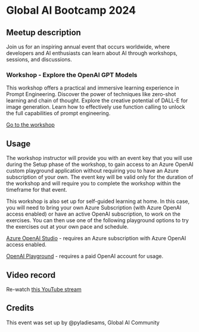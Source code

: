 # Global AI Bootcamp 2024

## Meetup description
Join us for an inspiring annual event that occurs worldwide, where developers and AI enthusiasts can learn about AI through workshops, sessions, and discussions.

### Workshop - Explore the OpenAI GPT Models
This workshop offers a practical and immersive learning experience in Prompt Engineering. Discover the power of techniques like zero-shot learning and chain of thought. Explore the creative potential of DALL-E for image generation. Learn how to effectively use function calling to unlock the full capabilities of prompt engineering.

[Go to the workshop](https://workshop.globalai.community/)

## Usage
The workshop instructor will provide you with an event key that you will use during the Setup phase of the workshop, to gain access to an Azure OpenAI custom playground application without requiring you to have an Azure subscription of your own. The event key will be valid only for the duration of the workshop and will require you to complete the workshop within the timeframe for that event.

This workshop is also set up for self-guided learning at home. In this case, you will need to bring your own Azure Subscription (with Azure OpenAI access enabled) or have an active OpenAI subscription, to work on the exercises. You can then use one of the following playground options to try the exercises out at your own pace and schedule.

[Azure OpenAI Studio](https://oai.azure.com/portal) - requires an Azure subscription with Azure OpenAI access enabled.

[OpenAI Playground](https://platform.openai.com/playground) - requires a paid OpenAI account for usage.

## Video record
Re-watch [this YouTube stream](https://www.youtube.com/live/USgN3_9xMss)

## Credits
This event was set up by @pyladiesams, Global AI Community
